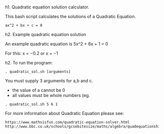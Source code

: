 h1. Quadratic equation solution calculator.

This bash script calculates the solutions of a Quadratic Equation. 

```
ax^2 + bx + c = 0
```

h2. Example quadratic equation solution

An example quadratic equation is 5x^2 + 6x + 1 = 0

For this: x = −0.2 or x = −1


h2. To run the program:

```
. quadratic_sol.sh [arguments]
```

You must supply 3 arguments for a,b and c.

* the value of a cannot be 0
* all values must be whole numbers (eg. 

```
. quadratic_sol.sh 5 6 1
```

For more information about Quadratic Equation please see:
```
https://www.mathsisfun.com/quadratic-equation-solver.html
http://www.bbc.co.uk/schools/gcsebitesize/maths/algebra/quadequationshirev3.shtml
```

 
